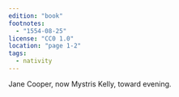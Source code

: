 ```yaml
---
edition: "book"
footnotes:
  - "1554-08-25"
license: "CC0 1.0"
location: "page 1-2"
tags:
  - nativity
---
```

Jane Cooper, now
Mystris Kelly, toward evening.
